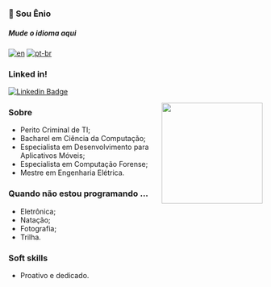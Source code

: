 ### 👋 Sou Ênio

##### Mude o idioma aqui
[![en](https://img.shields.io/badge/lang-en-green.svg)](https://github.com/eniocc/eniocc/blob/main/README.md)
[![pt-br](https://img.shields.io/badge/lang-pt--br-green.svg)](https://github.com/eniocc/eniocc/blob/main/README.pt-br.md)

### Linked in! 
[![Linkedin Badge](https://img.shields.io/badge/-LinkedIn-0e76a8?style=flat-square&logo=Linkedin&logoColor=white)](https://www.linkedin.com/in/enioviana/)

<img align="right" height="200" src="https://github.com/Lucas-Godoi/Lucas-Godoi/blob/main/computer_cat.gif"/>

### Sobre
-  Perito Criminal de TI;
-  Bacharel em Ciência da Computação;
-  Especialista em Desenvolvimento para Aplicativos Móveis;
-  Especialista em Computação Forense;
-  Mestre em Engenharia Elétrica.

### Quando não estou programando ...
- Eletrônica;
- Natação;
- Fotografia;
- Trilha.

### Soft skills
- Proativo e dedicado.

